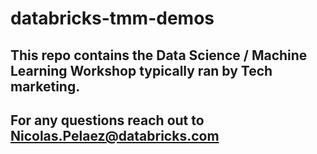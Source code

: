 # databricks-tmm-demos
## This repo contains the Data Science / Machine Learning Workshop typically ran by Tech marketing.
## For any questions reach out to Nicolas.Pelaez@databricks.com